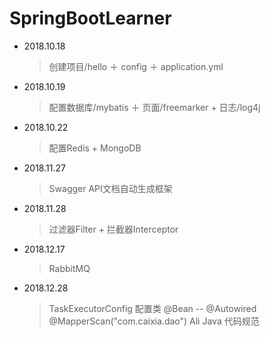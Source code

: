 # SpringBootLearner
* 2018.10.18 
  > 创建项目/hello ＋ config ＋ application.yml
* 2018.10.19 
  > 配置数据库/mybatis ＋ 页面/freemarker + 日志/log4j
* 2018.10.22
  > 配置Redis + MongoDB
* 2018.11.27
  > Swagger API文档自动生成框架
* 2018.11.28
  > 过滤器Filter + 拦截器Interceptor
* 2018.12.17
  > RabbitMQ
* 2018.12.28
  > TaskExecutorConfig 配置类 @Bean -- @Autowired
  > @MapperScan("com.caixia.dao")
  > Ali Java 代码规范
